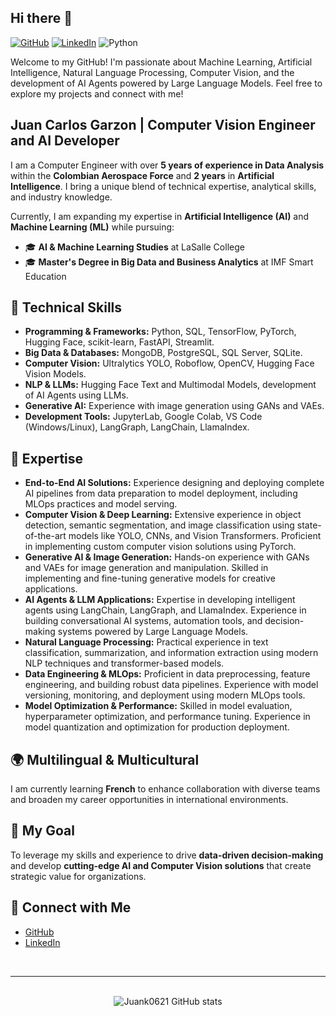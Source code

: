 ## Hi there 👋  

[![GitHub](https://badges.aleen42.com/src/github.svg)](https://github.com/Juank0621)
[![LinkedIn](https://img.shields.io/badge/LinkedIn-Profile-blue?logo=linkedin)](https://www.linkedin.com/in/juancarlosgarzon)
![Python](https://badges.aleen42.com/src/python.svg)

Welcome to my GitHub! I'm passionate about Machine Learning, Artificial Intelligence, Natural Language Processing, Computer Vision, and the development of AI Agents powered by Large Language Models. Feel free to explore my projects and connect with me!

## Juan Carlos Garzon | Computer Vision Engineer and AI Developer
I am a Computer Engineer with over **5 years of experience in Data Analysis** within the **Colombian Aerospace Force** and **2 years** in **Artificial Intelligence**. I bring a unique blend of technical expertise, analytical skills, and industry knowledge. 

Currently, I am expanding my expertise in **Artificial Intelligence (AI)** and **Machine Learning (ML)** while pursuing:  
- 🎓 **AI & Machine Learning Studies** at LaSalle College  
- 🎓 **Master's Degree in Big Data and Business Analytics** at IMF Smart Education  

## 🔧 Technical Skills  
- **Programming & Frameworks:** Python, SQL, TensorFlow, PyTorch, Hugging Face, scikit-learn, FastAPI, Streamlit. 
- **Big Data & Databases:** MongoDB, PostgreSQL, SQL Server, SQLite.
- **Computer Vision:** Ultralytics YOLO, Roboflow, OpenCV, Hugging Face Vision Models.  
- **NLP & LLMs:** Hugging Face Text and Multimodal Models, development of AI Agents using LLMs.
- **Generative AI:** Experience with image generation using GANs and VAEs.
- **Development Tools:** JupyterLab, Google Colab, VS Code (Windows/Linux), LangGraph, LangChain, LlamaIndex. 

## 🚀 Expertise  
- **End-to-End AI Solutions:** Experience designing and deploying complete AI pipelines from data preparation to model deployment, including MLOps practices and model serving.
- **Computer Vision & Deep Learning:** Extensive experience in object detection, semantic segmentation, and image classification using state-of-the-art models like YOLO, CNNs, and Vision Transformers. Proficient in implementing custom computer vision solutions using PyTorch.
- **Generative AI & Image Generation:** Hands-on experience with GANs and VAEs for image generation and manipulation. Skilled in implementing and fine-tuning generative models for creative applications.
- **AI Agents & LLM Applications:** Expertise in developing intelligent agents using LangChain, LangGraph, and LlamaIndex. Experience in building conversational AI systems, automation tools, and decision-making systems powered by Large Language Models.
- **Natural Language Processing:** Practical experience in text classification, summarization, and information extraction using modern NLP techniques and transformer-based models.
- **Data Engineering & MLOps:** Proficient in data preprocessing, feature engineering, and building robust data pipelines. Experience with model versioning, monitoring, and deployment using modern MLOps tools.
- **Model Optimization & Performance:** Skilled in model evaluation, hyperparameter optimization, and performance tuning. Experience in model quantization and optimization for production deployment.

## 🌍 Multilingual & Multicultural  
I am currently learning **French** to enhance collaboration with diverse teams and broaden my career opportunities in international environments.

## 🎯 My Goal  
To leverage my skills and experience to drive **data-driven decision-making** and develop **cutting-edge AI and Computer Vision solutions** that create strategic value for organizations.

## 💼 Connect with Me  
- [GitHub](https://github.com/Juank0621)  
- [LinkedIn](https://www.linkedin.com/in/juancarlosgarzon)  

<br>

---

<br>

<div align="center">
  <img src="https://github-readme-stats.vercel.app/api?username=Juank0621&theme=tokyonight&show_icons=true&rank_icon=github" alt="Juank0621 GitHub stats">
</div>
